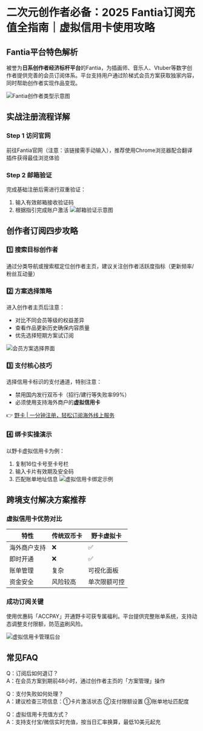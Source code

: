 # 二次元创作者必备：2025 Fantia订阅充值全指南｜虚拟信用卡使用攻略

## Fantia平台特色解析
被誉为**日系创作者经济标杆平台**的Fantia，为插画师、音乐人、Vtuber等数字创作者提供完善的会员订阅体系。平台支持用户通过阶梯式会员方案获取独家内容，同时帮助创作者实现作品变现。

![Fantia创作者类型示意图](https://bbtdd.com/wp-content/uploads/img/063905684666.webp)

## 实战注册流程详解
### Step 1 访问官网
前往Fantia官网（注意：该链接需手动输入），推荐使用Chrome浏览器配合翻译插件获得最佳浏览体验

### Step 2 邮箱验证
完成基础注册后需进行双重验证：
1. 输入有效邮箱接收验证码
2. 根据指引完成账户激活
![邮箱验证示意图](https://bbtdd.com/wp-content/uploads/img/921314506397.webp)

## 创作者订阅四步攻略

### 1️⃣ 搜索目标创作者
通过分类导航或搜索框定位创作者主页，建议关注创作者活跃度指标（更新频率/粉丝互动量）

### 2️⃣ 方案选择策略
进入创作者主页后注意：
- 对比不同会员等级的权益差异
- 查看作品更新历史确保内容质量
- 优先选择短期方案试订阅

![会员方案选择界面](https://bbtdd.com/wp-content/uploads/img/37643563574524.webp)

### 3️⃣ 支付核心技巧
选择信用卡标识的支付通道，特别注意：
- 禁用国内发行双币卡（招行/建行等失败率99%）
- 必须使用支持海外商户的**虚拟信用卡**

👉 [野卡 | 一分钟注册，轻松订阅海外线上服务](https://bbtdd.com/yeka)

### 4️⃣ 绑卡实操演示
以野卡虚拟信用卡为例：
1. 复制16位卡号至卡号栏
2. 输入卡片有效期及安全码
3. 匹配账单地址信息
![虚拟信用卡绑定示例](https://bbtdd.com/wp-content/uploads/img/55414429884801.webp)

## 跨境支付解决方案推荐

### 虚拟信用卡优势对比
| 特性         | 传统双币卡 | 野卡虚拟卡 |
|--------------|-----------|----------------|
| 海外商户支持 | ❌         | ✅              |
| 即时开通     | ❌         | ✅              |
| 账单管理     | 复杂       | 可视化面板      |
| 资金安全     | 风险较高   | 单次限额可控    |

### 成功订阅关键
使用优惠码「ACCPAY」开通野卡可获专属福利。平台提供完整账单系统，支持动态调整支付限额，防范盗刷风险。

![虚拟信用卡管理后台](https://bbtdd.com/wp-content/uploads/img/17803271.webp)

## 常见FAQ
Q：订阅后如何退订？  
A：在会员方案到期前48小时，通过创作者主页的「方案管理」操作

Q：支付失败如何处理？  
A：建议检查三项信息：①卡片激活状态 ②支付限额设置 ③账单地址匹配度

Q：虚拟信用卡充值方式？  
A：支持支付宝/微信实时充值，按当日汇率换算，最低10美元起充